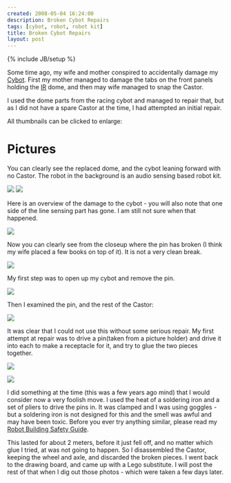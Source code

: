 ```yaml
---
created: 2008-05-04 16:24:00
description: Broken Cybot Repairs
tags: [cybot, robot, robot kit]
title: Broken Cybot Repairs
layout: post
---
```

{% include JB/setup %}

Some time ago, my wife and mother conspired to accidentally damage my [Cybot](/wiki/cybot.html). First my mother managed to damage the tabs on the front panels holding the [IR](/wiki/infra_red.html) dome, and then may wife managed to snap the Castor.

I used the dome parts from the racing cybot and managed to repair that, but as I did not have a spare Castor at the time, I had attempted an initial repair.

All thumbnails can be clicked to enlarge:

# Pictures

You can clearly see the replaced dome, and the cybot leaning forward with no Castor. The robot in the background is an audio sensing based robot kit.

![](/galleries/gallery-6-orions-images/232-mycybot2.jpg)
![](/galleries/gallery-6-orions-images/233-mycybot.jpg)

Here is an overview of the damage to the cybot - you will also note that one side of the line sensing part has gone. I am still not sure when that happened.

![](/galleries/gallery-6-orions-images/234-damageoverview.jpg)

Now you can clearly see from the closeup where the pin has broken (I think my wife placed a few books on top of it). It is not a very clean break.

![](/galleries/gallery-6-orions-images/235-damageclosupunderside.jpg)

My first step was to open up my cybot and remove the pin.

![](/galleries/gallery-6-orions-images/236-mypoorcybot.jpg)

Then I examined the pin, and the rest of the Castor:

![](/galleries/gallery-6-orions-images/237-castordamageclose.jpg)

It was clear that I could not use this without some serious repair. My first attempt at repair was to drive a pin(taken from a picture holder) and drive it into each to make a receptacle for it, and try to glue the two pieces together.

![](/galleries/gallery-6-orions-images/238-castorbasepinned.jpg)

![](/galleries/gallery-6-orions-images/239-castorbaseandpegpinattempt.jpg)

I did something at the time (this was a few years ago mind) that I would consider now a very foolish move. I used the heat of a soldering iron and a set of pliers to drive the pins in. It was clamped and I was using goggles - but a soldering iron is not designed for this and the smell was awful and may have been toxic. Before you ever try anything similar, please read my [Robot Building Safety Guide](/wiki/robot_building_safety.html).

This lasted for about 2 meters, before it just fell off, and no matter which glue I tried, at was not going to happen. So I disassembled the Castor, keeping the wheel and axle, and discarded the broken pieces. I went back to the drawing board, and came up with a Lego substitute. I will post the rest of that when I dig out those photos - which were taken a few days later.
